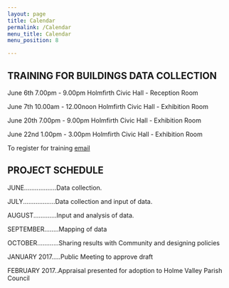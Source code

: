 ```yaml
---
layout: page
title: Calendar
permalink: /Calendar
menu_title: Calendar
menu_position: 8

---
```

## TRAINING FOR BUILDINGS DATA COLLECTION
June 6th    7.00pm - 9.00pm        Holmfirth Civic Hall - Reception Room

June 7th   10.00am - 12.00noon     Holmfirth Civic Hall - Exhibition Room

June 20th   7.00pm - 9.00pm        Holmfirth Civic Hall - Exhibition Room

June 22nd   1.00pm - 3.00pm        Holmfirth Civic Hall - Exhibition Room

To register for training [email](mailto:Holmfirthconservation@outlook.com)

## PROJECT SCHEDULE
JUNE..................Data collection.

JULY..................Data collection and input of data.

AUGUST.............Input and analysis of data.

SEPTEMBER........Mapping of data

OCTOBER............Sharing results with Community and designing policies

JANUARY 2017.....Public Meeting to approve draft

FEBRUARY 2017..Appraisal presented for adoption to Holme Valley Parish Council




